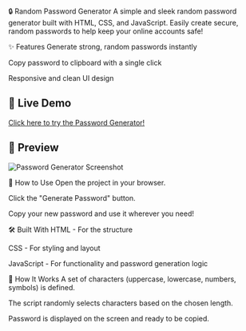 🔒 Random Password Generator
A simple and sleek random password generator built with HTML, CSS, and JavaScript. Easily create secure, random passwords to help keep your online accounts safe!

✨ Features
Generate strong, random passwords instantly

Copy password to clipboard with a single click

Responsive and clean UI design

## 🚀 Live Demo

[Click here to try the Password Generator!](https://your-live-link.com)


## 📸 Preview

![Password Generator Screenshot](./screenshot/your-image-name.png)


🚀 How to Use
Open the project in your browser.

Click the "Generate Password" button.

Copy your new password and use it wherever you need!

🛠️ Built With
HTML - For the structure

CSS - For styling and layout

JavaScript - For functionality and password generation logic

🧠 How It Works
A set of characters (uppercase, lowercase, numbers, symbols) is defined.

The script randomly selects characters based on the chosen length.

Password is displayed on the screen and ready to be copied.
